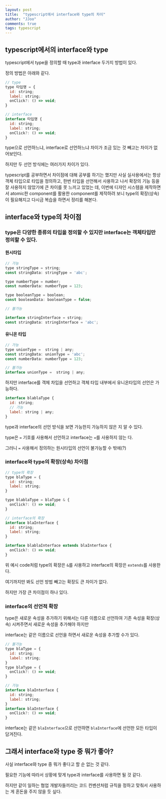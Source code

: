 ```yaml
---
layout: post
title:  "typescript에서 interface와 type의 차이"
author: "JJoo"
comments: true
tags: typescript
---
```


## typescript에서의 interface와 type

typescript에서 type을 정의할 때 type과 interface 두가지 방법이 있다. 

정의 방법은 아래와 같다.

```javascript
// type
type 타입명 = {
  id: string;
  label: string;
  onClick?: () => void;
}

// interface
interface 타입명 {
  id: string;
  label: string;
  onClick?: () => void;
}
```

type으로 선언하느냐, interface로 선언하느냐 차이가 조금 있는 것 빼고는 차이가 없어보인다. 

하지만 두 선언 방식에는 여러가지 차이가 있다. 

typescript를 공부하면서 차이점에 대해 공부를 하기는 했지만 사실 실사용에서는 항상 객체 타입으로 타입을 정의하고, 한번 타입을 선언해서 사용하고 나서 확장의 기능 등을 잘 사용하지 않았기에 큰 차이를 못 느끼고 있었는 데, 
이번에 디자인 시스템을 제작하면서 atomic한 component를 활용한 component를 제작하려 보니 type의 확장(상속)이 필요해지고 다시금 복습을 하면서 정리를 해본다. 


## interface와 type의 차이점 

### type은 다양한 종류의 타입을 정의할 수 있지만 interface는 객체타입만 정의할 수 있다. 

#### 원시타입

```javascript
// 가능
type stringType = string;
const stringData: stringType = 'abc';

type numberType = number;
const numberData: numberType = 123;

type booleanType = boolean;
const booleanData: booleanType = false;

// 불가능

interface stringInterface = string;
const stringData: stringInterface = 'abc';

```

#### 유니온 타입

```javascript
// 가능
type unionType =  string | any;
const stringData: unionType = 'abc';
const numberData: numberType = 123;

// 불가능
interface unionType =  string | any;
```

하지만 interface를 객체 차입을 선언하고 객체 타입 내부에서 유니온타입의 선언은 가능하다. 

```javascript
interface blablaType {
  id: string;
  // 가능
  label: string | any;
} 
```

type과 interface의 선언 방식을 보면 가능한지 가능하지 않은 지 알 수 있다. 

type은 ```=``` 기호를 사용해서 선언하고 interface는 `=`를 사용하지 않는 다.

그러니 `=` 사용해서 정의하는 원시타입의 선언이 불가능할 수 밖에(?)

### interface와 type의 확장(상속) 차이점 

```javascript
// type의 확장
type blaType = {
  id: string;
  label: string;
}

type blablaType = blaType & {
  onClick?: () => void;
}

// interface의 확장
interface blaInterface {
  id: string;
  label: string;
}

interface blablaInterface extends blaInterface {
  onClick?: () => void;
}
```

위 예시 code처럼 type의 확장은 `&`를 사용하고 interface의 확장은 `extends`를 사용한다. 

여기까지만 봐도 선언 방법 빼고는 확장도 큰 차이가 없다. 

하지만 가장 큰 차이점이 하나 있다. 

### interface의 선언적 확장 

type은 새로운 속성을 추가하기 위해서는 다른 이름으로 선언하여 기존 속성을 확장(상속) 시켜주면서 새로운 속성을 추가해야 하지만 

interface는 같은 이름으로 선언을 하면서 새로운 속성을 추가할 수가 있다. 

```javascript
// 불가능 
type blaType = {
  id: string;
  label: string;
}
type blaType = {
  onClick?: () => void;
}

// 가능
interface blaInterface {
  id: string;
  label: string;
}
interface blaInterface {
  onClick?: () => void;
}
```

interface는 같은 `blaInterface`으로 선언하면 `blaInterface`에 선언한 모든 타입이 담겨진다. 

## 그래서 interface와 type 중 뭐가 좋아? 

사실 interface와 type 중 뭐가 좋다고 할 순 없는 것 같다. 

필요한 기능에 따라서 상황에 맞게 type과 interface를 사용하면 될 것 같다. 

하지만 같이 일하는 협업 개발자들끼리는 코드 컨벤션처럼 규칙을 정하고 맞춰서 사용하는 게 혼돈을 주지 않을 듯 싶다. 

